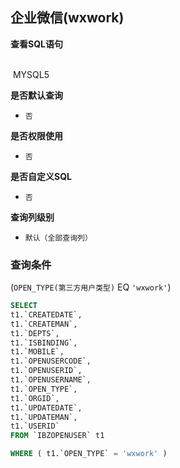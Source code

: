 ## 企业微信(wxwork) <!-- {docsify-ignore-all} -->



<p class="panel-title"><b>查看SQL语句</b></p>
<br>

<el-row>
&nbsp;<el-tag @click="MYSQL5 = true">MYSQL5</el-tag>
</el-row>

<br>
<p class="panel-title"><b>是否默认查询</b></p>

* `否`

<p class="panel-title"><b>是否权限使用</b></p>

* `否`

<p class="panel-title"><b>是否自定义SQL</b></p>

* `否`

<p class="panel-title"><b>查询列级别</b></p>

* `默认（全部查询列）`



### 查询条件

(`OPEN_TYPE(第三方用户类型)` EQ `'wxwork'`)





<el-dialog v-model="MYSQL5" title="MYSQL5">

```sql
SELECT
t1.`CREATEDATE`,
t1.`CREATEMAN`,
t1.`DEPTS`,
t1.`ISBINDING`,
t1.`MOBILE`,
t1.`OPENUSERCODE`,
t1.`OPENUSERID`,
t1.`OPENUSERNAME`,
t1.`OPEN_TYPE`,
t1.`ORGID`,
t1.`UPDATEDATE`,
t1.`UPDATEMAN`,
t1.`USERID`
FROM `IBZOPENUSER` t1 

WHERE ( t1.`OPEN_TYPE` = 'wxwork' )
```

</el-dialog>

<script>
 const { createApp } = Vue
  createApp({
    data() {
      return {
                MYSQL5 : false
        
      }
    },
    methods: {
    }
  }).use(ElementPlus).mount('#app')
</script>